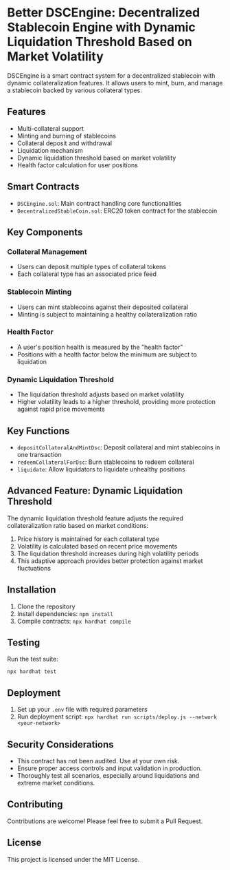 # Better DSCEngine: Decentralized Stablecoin Engine with Dynamic Liquidation Threshold Based on Market Volatility

DSCEngine is a smart contract system for a decentralized stablecoin with dynamic collateralization features. It allows users to mint, burn, and manage a stablecoin backed by various collateral types.

## Features

- Multi-collateral support
- Minting and burning of stablecoins
- Collateral deposit and withdrawal
- Liquidation mechanism
- Dynamic liquidation threshold based on market volatility
- Health factor calculation for user positions

## Smart Contracts

- `DSCEngine.sol`: Main contract handling core functionalities
- `DecentralizedStableCoin.sol`: ERC20 token contract for the stablecoin

## Key Components

### Collateral Management
- Users can deposit multiple types of collateral tokens
- Each collateral type has an associated price feed

### Stablecoin Minting
- Users can mint stablecoins against their deposited collateral
- Minting is subject to maintaining a healthy collateralization ratio

### Health Factor
- A user's position health is measured by the "health factor"
- Positions with a health factor below the minimum are subject to liquidation

### Dynamic Liquidation Threshold
- The liquidation threshold adjusts based on market volatility
- Higher volatility leads to a higher threshold, providing more protection against rapid price movements

## Key Functions

- `depositCollateralAndMintDsc`: Deposit collateral and mint stablecoins in one transaction
- `redeemCollateralForDsc`: Burn stablecoins to redeem collateral
- `liquidate`: Allow liquidators to liquidate unhealthy positions

## Advanced Feature: Dynamic Liquidation Threshold

The dynamic liquidation threshold feature adjusts the required collateralization ratio based on market conditions:

1. Price history is maintained for each collateral type
2. Volatility is calculated based on recent price movements
3. The liquidation threshold increases during high volatility periods
4. This adaptive approach provides better protection against market fluctuations

## Installation

1. Clone the repository
2. Install dependencies: `npm install`
3. Compile contracts: `npx hardhat compile`

## Testing

Run the test suite:

```
npx hardhat test
```

## Deployment

1. Set up your `.env` file with required parameters
2. Run deployment script: `npx hardhat run scripts/deploy.js --network <your-network>`

## Security Considerations

- This contract has not been audited. Use at your own risk.
- Ensure proper access controls and input validation in production.
- Thoroughly test all scenarios, especially around liquidations and extreme market conditions.

## Contributing

Contributions are welcome! Please feel free to submit a Pull Request.

## License

This project is licensed under the MIT License.
